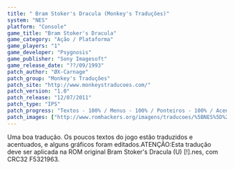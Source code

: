 ```yaml
---
title: " Bram Stoker's Dracula (Monkey's Traduções)"
system: "NES"
platform: "Console"
game_title: "Bram Stoker's Dracula"
game_category: "Ação / Plataforma"
game_players: "1"
game_developer: "Psygnosis"
game_publisher: "Sony Imagesoft"
game_release_date: "??/09/1993"
patch_author: "ØX-Carnage"
patch_group: "Monkey's Traduções"
patch_site: "http://www.monkeystraducoes.com/"
patch_version: "1.0"
patch_release: "12/07/2011"
patch_type: "IPS"
patch_progress: "Textos - 100% / Menus - 100% / Ponteiros - 100% / Acentos - 100% / Gráficos - 15%"
patch_images: ["http://www.romhackers.org/imagens/traducoes/%5BNES%5D%20Bram%20Stoker's%20Dracula%20-%20Monkey's%20Tradu%C3%A7%C3%B5es%20-%201.png","http://www.romhackers.org/imagens/traducoes/%5BNES%5D%20Bram%20Stoker's%20Dracula%20-%20Monkey's%20Tradu%C3%A7%C3%B5es%20-%202.png","http://www.romhackers.org/imagens/traducoes/%5BNES%5D%20Bram%20Stoker's%20Dracula%20-%20Monkey's%20Tradu%C3%A7%C3%B5es%20-%203.png"]
---
```

Uma boa tradução. Os poucos textos do jogo estão traduzidos e acentuados, e alguns gráficos foram editados.ATENÇÃO:Esta tradução deve ser aplicada na ROM original Bram Stoker's Dracula (U) [!].nes, com CRC32 F5321963.